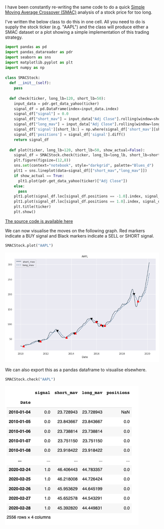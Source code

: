 I have been constantly re-writing the same code to do a quick [Simple Moving Average Crossover (SMAC)](https://en.m.wikipedia.org/wiki/Moving_average_crossover) analysis of a stock price for too long.

I've written the below class to do this in one cell. All you need to do is supply the stock ticker (e.g. "AAPL") and the class will produce either a SMAC dataset or a plot showing a simple implementation of this trading strategy.

```python
import pandas as pd
import pandas_datareader as pdr
import seaborn as sns
import matplotlib.pyplot as plt
import numpy as np

class SMACStock:
  def __init__(self):
    pass
  
  def check(ticker, long_lb=120, short_lb=50):
    input_data = pdr.get_data_yahoo(ticker)
    signal_df = pd.DataFrame(index=input_data.index)
    signal_df["signal"] = 0.0
    signal_df["short_mav"] = input_data["Adj Close"].rolling(window=short_lb, center=False, min_periods=1).mean()
    signal_df["long_mav"] = input_data["Adj Close"].rolling(window=long_lb, center=False, min_periods=1).mean()
    signal_df['signal'][short_lb:] = np.where(signal_df['short_mav'][short_lb:] > signal_df['long_mav'][short_lb:], 1.0, 0.0)
    signal_df['positions'] = signal_df['signal'].diff()
    return signal_df

  def plot(ticker, long_lb=120, short_lb=50, show_actual=False):
    signal_df = SMACStock.check(ticker, long_lb=long_lb, short_lb=short_lb)
    plt.figure(figsize=(12,8))
    sns.set(context="notebook", style="darkgrid", palette="Blues_d")
    plt1 = sns.lineplot(data=signal_df[["short_mav","long_mav"]])
    if show_actual == True:
      plt1.plot(pdr.get_data_yahoo(ticker)["Adj Close"])
    else:
      pass
    plt1.plot(signal_df.loc[signal_df.positions == -1.0].index, signal_df.short_mav[signal_df.positions == -1.0],'v', markersize=10, color='k')
    plt1.plot(signal_df.loc[signal_df.positions == 1.0].index, signal_df.short_mav[signal_df.positions == 1.0],'^', markersize=10, color='r')
    plt.title(ticker)
    plt.show()
```
[The source code is available here](https://github.com/jackemcpherson/SMAC)

We can now visualise the moves on the following graph. Red markers indicate a BUY signal and Black markers indicate a SELL or SHORT signal.

```python
SMACStock.plot("AAPL")
```
![Graph](https://raw.githubusercontent.com/jackemcpherson/jackemcpherson.github.io/master/images/Screenshot_2020-02-29%20Google%20Colaboratory.png)

We can also export this as a pandas dataframe to visualise elsewhere.

```python
SMACStock.check("AAPL")
```
![Output](https://raw.githubusercontent.com/jackemcpherson/jackemcpherson.github.io/master/images/Screenshot_2020-02-29%20Google%20Colaboratory(1).png)
